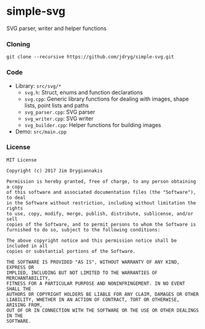 # simple-svg
SVG parser, writer and helper functions

### Cloning
```
git clone --recursive https://github.com/jdryg/simple-svg.git
```

### Code

* Library: `src/svg/*`
	- `svg.h`: Struct, enums and function declarations
	- `svg.cpp`: Generic library functions for dealing with images, shape lists, point lists and paths
	- `svg_parser.cpp`: SVG parser
	- `svg_writer.cpp`: SVG writer
	- `svg_builder.cpp`: Helper functions for building images
* Demo: `src/main.cpp`

### License

	MIT License

	Copyright (c) 2017 Jim Drygiannakis

	Permission is hereby granted, free of charge, to any person obtaining a copy
	of this software and associated documentation files (the "Software"), to deal
	in the Software without restriction, including without limitation the rights
	to use, copy, modify, merge, publish, distribute, sublicense, and/or sell
	copies of the Software, and to permit persons to whom the Software is
	furnished to do so, subject to the following conditions:

	The above copyright notice and this permission notice shall be included in all
	copies or substantial portions of the Software.

	THE SOFTWARE IS PROVIDED "AS IS", WITHOUT WARRANTY OF ANY KIND, EXPRESS OR
	IMPLIED, INCLUDING BUT NOT LIMITED TO THE WARRANTIES OF MERCHANTABILITY,
	FITNESS FOR A PARTICULAR PURPOSE AND NONINFRINGEMENT. IN NO EVENT SHALL THE
	AUTHORS OR COPYRIGHT HOLDERS BE LIABLE FOR ANY CLAIM, DAMAGES OR OTHER
	LIABILITY, WHETHER IN AN ACTION OF CONTRACT, TORT OR OTHERWISE, ARISING FROM,
	OUT OF OR IN CONNECTION WITH THE SOFTWARE OR THE USE OR OTHER DEALINGS IN THE
	SOFTWARE.